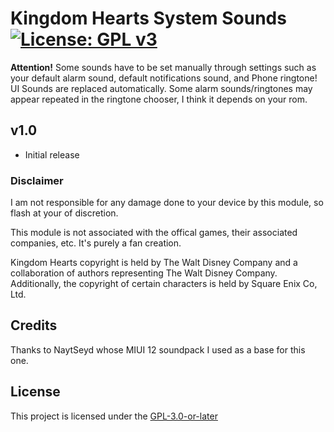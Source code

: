 # Kingdom Hearts System Sounds [![License: GPL v3](https://img.shields.io/badge/License-GPLv3-blue.svg)](https://www.gnu.org/licenses/gpl-3.0)

**Attention!** Some sounds have to be set manually through settings such as your default alarm sound, default notifications sound, and Phone ringtone!
UI Sounds are replaced automatically.
Some alarm sounds/ringtones may appear repeated in the ringtone chooser, I think it depends on your rom.

## v1.0
- Initial release

### Disclaimer
I am not responsible for any damage done to your device by this module, so flash at your of discretion.

This module is not associated with the offical games, their associated companies, etc. It's purely a fan creation.

Kingdom Hearts copyright is held by The Walt Disney Company and a collaboration of authors representing The Walt Disney Company. Additionally, the copyright of certain characters is held by Square Enix Co, Ltd.

## Credits
Thanks to NaytSeyd whose MIUI 12 soundpack I used as a base for this one.

## License
This project is licensed under the [GPL-3.0-or-later](https://www.gnu.org/licenses/gpl-3.0.html)
